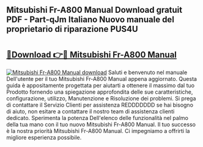 ## Mitsubishi Fr-A800 Manual Download gratuit PDF - Part-qJm Italiano Nuovo manuale del proprietario di riparazione PUS4U

# <h2><a href="http://df93rmd.blite.top/?on=Mitsubishi+Fr-A800+Manual">🔗Download 👉🔴 Mitsubishi Fr-A800 Manual</a></h2>

[![Mitsubishi Fr-A800 Manual download](https://i.imgur.com/lujVjoI.png)](http://df93rmd.blite.top/?on=Mitsubishi+Fr-A800+Manual)
Saluti e benvenuto nel manuale Dell'utente per il tuo Mitsubishi Fr-A800 Manual appena aggiornato. Questa guida è appositamente progettata per aiutarti a ottenere il massimo dal tuo Prodotto fornendo una spiegazione approfondita delle sue caratteristiche, configurazione, utilizzo, Manutenzione e Risoluzione dei problemi. Si prega di contattare il Servizio Clienti per assistenza REDDDDDDD se hai bisogno di aiuto, non esitare a contattare il nostro team di assistenza clienti dedicato. Sperimenta la potenza Dell'elenco delle funzionalità nel palmo della tua mano con il tuo nuovo Mitsubishi Fr-A800 Manual. Il tuo successo è la nostra priorità Mitsubishi Fr-A800 Manual. Ci impegniamo a offrirti la migliore esperienza possibile.
